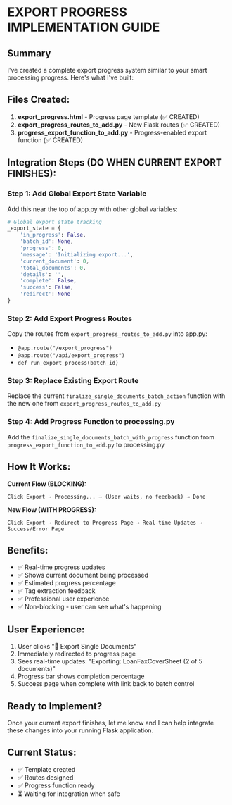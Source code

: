 # EXPORT PROGRESS IMPLEMENTATION GUIDE

## Summary
I've created a complete export progress system similar to your smart processing progress. Here's what I've built:

## Files Created:
1. **export_progress.html** - Progress page template (✅ CREATED)
2. **export_progress_routes_to_add.py** - New Flask routes (✅ CREATED)
3. **progress_export_function_to_add.py** - Progress-enabled export function (✅ CREATED)

## Integration Steps (DO WHEN CURRENT EXPORT FINISHES):

### Step 1: Add Global Export State Variable
Add this near the top of app.py with other global variables:
```python
# Global export state tracking
_export_state = {
    'in_progress': False,
    'batch_id': None,
    'progress': 0,
    'message': 'Initializing export...',
    'current_document': 0,
    'total_documents': 0,
    'details': '',
    'complete': False,
    'success': False,
    'redirect': None
}
```

### Step 2: Add Export Progress Routes
Copy the routes from `export_progress_routes_to_add.py` into app.py:
- `@app.route("/export_progress")`
- `@app.route("/api/export_progress")`
- `def run_export_process(batch_id)`

### Step 3: Replace Existing Export Route
Replace the current `finalize_single_documents_batch_action` function with the new one from `export_progress_routes_to_add.py`

### Step 4: Add Progress Function to processing.py
Add the `finalize_single_documents_batch_with_progress` function from `progress_export_function_to_add.py` to processing.py

## How It Works:

**Current Flow (BLOCKING):**
```
Click Export → Processing... → (User waits, no feedback) → Done
```

**New Flow (WITH PROGRESS):**
```
Click Export → Redirect to Progress Page → Real-time Updates → Success/Error Page
```

## Benefits:
- ✅ Real-time progress updates
- ✅ Shows current document being processed  
- ✅ Estimated progress percentage
- ✅ Tag extraction feedback
- ✅ Professional user experience
- ✅ Non-blocking - user can see what's happening

## User Experience:
1. User clicks "🎯 Export Single Documents"
2. Immediately redirected to progress page
3. Sees real-time updates: "Exporting: LoanFaxCoverSheet (2 of 5 documents)"
4. Progress bar shows completion percentage
5. Success page when complete with link back to batch control

## Ready to Implement?
Once your current export finishes, let me know and I can help integrate these changes into your running Flask application.

## Current Status:
- ✅ Template created
- ✅ Routes designed  
- ✅ Progress function ready
- ⏳ Waiting for integration when safe